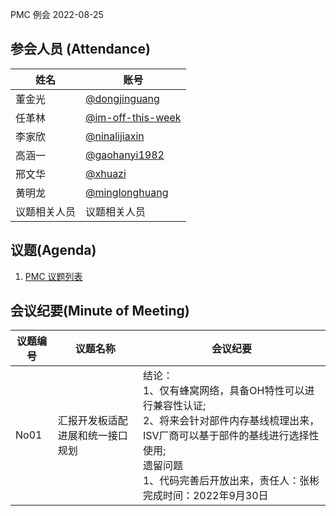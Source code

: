 PMC 例会 2022-08-25

## 参会人员 (Attendance)

| 姓名     | 账号                                       |
| ------ | ---------------------------------------- |
| 董金光    | [@dongjinguang](https://gitee.com/dongjinguang) |
| 任革林    | [@im-off-this-week](https://gitee.com/im-off-this-week) |
| 李家欣    | [@ninalijiaxin](https://gitee.com/ninalijiaxin) |
| 高涵一    | [@gaohanyi1982](https://gitee.com/gaohanyi1982) |
| 邢文华    | [@xhuazi](https://gitee.com/xhuazi)      |
| 黄明龙    | [@minglonghuang](https://gitee.com/minglonghuang) |
| 议题相关人员 | 议题相关人员                                   |

## 议题(Agenda)

1. [PMC 议题列表](https://docs.qingque.cn/s/home/eZQB8yRFQfEFeAxk_6JKZEE0q?identityId=1tbICPd8j3s)

## 会议纪要(Minute of Meeting)

| 议题编号 | 议题名称                         | 会议纪要                                     |
| ---- | ---------------------------- | ---------------------------------------- |
| No01 | 汇报开发板适配进展和统一接口规划       | 结论：<br> 1、仅有蜂窝网络，具备OH特性可以进行兼容性认证; <br> 2、将来会针对部件内存基线梳理出来，ISV厂商可以基于部件的基线进行选择性使用; <br> 遗留问题 <br> 1、代码完善后开放出来，责任人：张彬 完成时间：2022年9月30日 |
